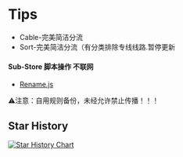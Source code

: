 # Tips
* Cable-完美简洁分流
* Sort-完美简洁分流（有分类排除专线线路.暂停更新

#### Sub-Store 脚本操作 不联网
* [Rename.js](https://raw.githubusercontent.com/Bakint/Openclash/refs/heads/main/Rename.js)


⚠️注意：自用规则备份，未经允许禁止传播！！！

## Star History
[![Star History Chart](https://api.star-history.com/svg?repos=BakInt/Openclash&type=Timeline)](https://www.star-history.com/#BakInt/Openclash&Timeline)
